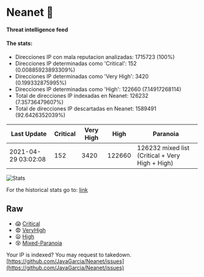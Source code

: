 # Neanet :hocho:
#### Threat intelligence feed
#### The stats:

- Direcciones IP con mala reputacion analizadas: 1715723 (100%)
- Direcciones IP determinadas como 'Critical':  152 (0.00885923893309%)
- Direcciones IP determinadas como 'Very High':  3420 (0.199332875995%)
- Direcciones IP determinadas como 'High':  122660 (7.14917268114)
- Total de direcciones IP indexadas en Neanet:  126232 (7.35736479607%)
- Total de direcciones IP descartadas en Neanet:  1589491 (92.6426352039%)

| Last Update | Critical | Very High | High | Paranoia |
| --- | --- | --- | --- | --- |
| 2021-04-29 03:02:08 | 152 | 3420 | 122660 | 126232 mixed list (Critical + Very High + High)|

![Stats](https://docs.google.com/spreadsheets/d/e/2PACX-1vSnaNMIXVabIpDJjufMlzH7poXnshF3mgd8Is1g9ytUEzVsP5my4Trn8f-xkoLLQ38xpL3HtmUexLo6/pubchart?oid=501124687&format=image)

For the historical stats go to: [link](/stats.csv)
## Raw
- :scream: [Critical](https://raw.githubusercontent.com/JavaGarcia/Neanet/master/blacklists/neanet_critical.txt)
- :fearful: [VeryHigh](https://raw.githubusercontent.com/JavaGarcia/Neanet/master/blacklists/neanet_veryHigh.txtt)
- :frowning: [High](https://raw.githubusercontent.com/JavaGarcia/Neanet/master/blacklists/neanet_high.txt)
- :dizzy_face: [Mixed-Paranoia](https://raw.githubusercontent.com/JavaGarcia/Neanet/master/blacklists/neanet_all.txt)


Your IP is indexed? You may request to takedown. [https://github.com/JavaGarcia/Neanet/issues](https://github.com/JavaGarcia/Neanet/issues)










































































































































































































































































































































































































































































































































































































































































































































































































































































































































































































































































































































































































































































































































































































































































































































































































































































































































































































































































































































































































































































































































































































































































































































































































































































































































































































































































































































































































































































































































































































































































































































































































































































































































































































































































































































































































































































































































































































































































































































































































































































































































































































































































































































































































































































































































































































































































































































































































































































































































































































































































































































































































































































































































































































































































































































































































































































































































































































































































































































































































































































































































































